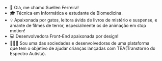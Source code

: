 - 👋 Olá, me chamo Suellen Ferreira!
- 🎓 Técnica em Informática e estudante de Biomedicina.
- 💡 Apaixonada por gatos, leitora ávida de livros de mistério e suspense, e amante de filmes de terror, especialmente os de animação em stop motion!
- 💻 Desenvolvedora Front-End apaixonada por design!
- 👩🏻‍💻 Sou uma das sociedades e desenvolvedoras de uma plataforma que tem o objetivo de ajudar crianças lançadas com TEA(Transtorno do Espectro Autista).

<!---
SuellenFerreira09/SuellenFerreira09 is a ✨ special ✨ repository because its `README.md` (this file) appears on your GitHub profile.
You can click the Preview link to take a look at your changes.
--->

